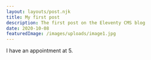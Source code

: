 ```yaml
---
layout: layouts/post.njk
title: My first post
description: The first post on the Eleventy CMS blog
date: 2020-10-08
featuredImage: /images/uploads/image1.jpg
---
```


I have an appointment at 5.